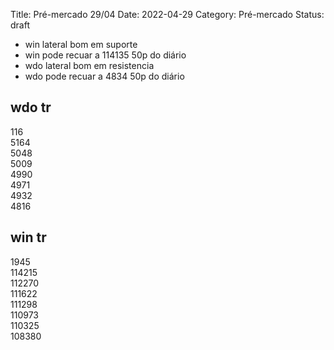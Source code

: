 Title: Pré-mercado 29/04
Date: 2022-04-29
Category: Pré-mercado
Status: draft
* win lateral bom em suporte
* win pode recuar a 114135 50p do diário
* wdo lateral bom em resistencia
* wdo pode recuar a 4834 50p do diário

## wdo tr
116  
5164  
5048  
5009  
4990  
4971  
4932  
4816  




## win tr
1945  
114215  
112270  
111622  
111298  
110973  
110325  
108380  


